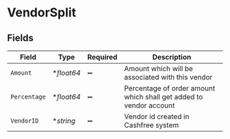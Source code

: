 # VendorSplit


## Fields

| Field                                                              | Type                                                               | Required                                                           | Description                                                        |
| ------------------------------------------------------------------ | ------------------------------------------------------------------ | ------------------------------------------------------------------ | ------------------------------------------------------------------ |
| `Amount`                                                           | **float64*                                                         | :heavy_minus_sign:                                                 | Amount which will be associated with this vendor                   |
| `Percentage`                                                       | **float64*                                                         | :heavy_minus_sign:                                                 | Percentage of order amount which shall get added to vendor account |
| `VendorID`                                                         | **string*                                                          | :heavy_minus_sign:                                                 | Vendor id created in Cashfree system                               |
